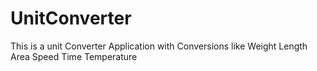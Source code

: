 # UnitConverter
This is a unit Converter Application with Conversions like
Weight
Length
Area
Speed
Time
Temperature
